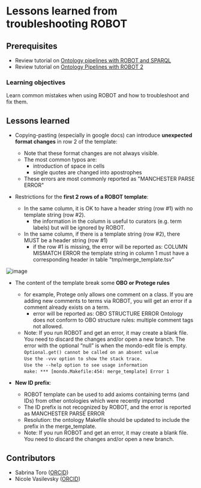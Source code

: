 # Lessons learned from troubleshooting ROBOT

## Prerequisites
- Review tutorial on [Ontology pipelines with ROBOT and SPARQL](https://oboacademy.github.io/obook/lesson/ontology_pipelines/)
- Review tutorial on [Ontology Pipelines with ROBOT 2](https://oboacademy.github.io/obook/lesson/ontology_pipelines/)

### Learning objectives
Learn common mistakes when using ROBOT and how to troubleshoot and fix them.

## Lessons learned
- Copying-pasting (especially in google docs) can introduce **unexpected format changes** in row 2 of the template: 
  - Note that these format changes are not always visible. 
  - The most common typos are:
    - introduction of space in cells 
    - single quotes are changed into apostrophes
  - These errors are most commonly reported as "MANCHESTER PARSE ERROR"

- Restrictions for the **first 2 rows of a ROBOT template**: 
  - In the same column, it is OK to have a header string (row #1) with no template string (row #2).
    - the information in the column is useful to curators (e.g. term labels) but will be ignored by ROBOT. 
  - In the same column, if there is a template string (row #2), there MUST be a header string (row #1) 
    - if the row #1 is missing, the error will be reported as: COLUMN MISMATCH ERROR the template string in column 1 must have a corresponding header in table "tmp/merge_template.tsv” 

![image](https://user-images.githubusercontent.com/6722114/146069799-3beb5e51-28d0-41d1-88c4-f5953fe5c2b2.png)


- The content of the template break some **OBO or Protege rules**
  - for example, Protege only allows one comment on a class. If you are adding new comments to terms via ROBOT, you will get an error if a comment already exists on a term.
    - error will be reported as: OBO STRUCTURE ERROR Ontology does not conform to OBO structure rules: multiple comment tags not allowed. 
  - Note: If you run ROBOT and get an error, it may create a blank file. You need to discard the changes and/or open a new branch. The error with the optional “null” is when the mondo-edit file is empty.  
`Optional.get() cannot be called on an absent value`  
`Use the -vvv option to show the stack trace.`   
`Use the --help option to see usage information`     
`make: *** [mondo.Makefile:454: merge_template] Error 1`    

- **New ID prefix**: 
  - ROBOT template can be used to add axioms containing terms (and IDs) from other ontologies which were recently imported
  - The ID prefix is not recognized by ROBOT, and the error is reported as MANCHESTER PARSE ERROR
  - Resolution: the ontology Makefile should be updated to include the prefix in the merge_template. 
  - Note: If you run ROBOT and get an error, it may create a blank file. You need to discard the changes and/or open a new branch. 


## Contributors
- Sabrina Toro ([ORCID](https://orcid.org/0000-0002-4142-7153))
- Nicole Vasilevsky ([ORCID](https://orcid.org/0000-0001-5208-3432))
